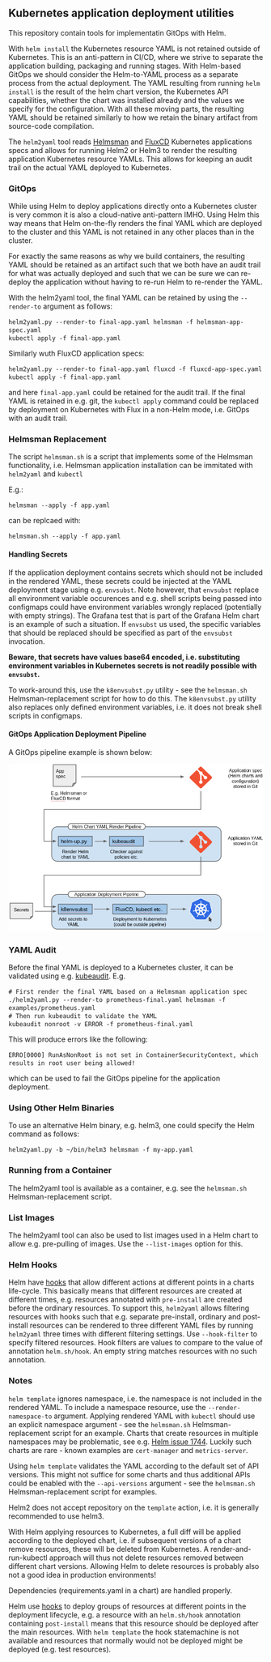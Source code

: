 ## Kubernetes application deployment utilities

This repository contain tools for implementatin GitOps with Helm.

With `helm install` the Kubernetes resource YAML is not retained outside of
Kubernetes. This is an anti-pattern in CI/CD, where we strive to separate the
application building, packaging and running stages.  With Helm-based GitOps we
should consider the Helm-to-YAML process as a separate process from the actual
deployment. The YAML resulting from running `helm install` is the result of the
helm chart version, the Kubernetes API capabilities, whether the chart was
installed already and the values we specify for the configuration. With all
these moving parts, the resulting YAML should be retained similarly to how we
retain the binary artifact from source-code compilation.

The `helm2yaml` tool reads [Helmsman](https://github.com/Praqma/helmsman) and
[FluxCD](https://fluxcd.io/) Kubernetes applications specs and allows for
running Helm2 or Helm3 to render the resulting application Kubernetes resource
YAMLs. This allows for keeping an audit trail on the actual YAML deployed
to Kubernetes.

### GitOps

While using Helm to deploy applications directly onto a Kubernetes cluster is
very common it is also a cloud-native anti-pattern IMHO. Using Helm this way
means that Helm on-the-fly renders the final YAML which are deployed to the
cluster and this YAML is not retained in any other places than in the cluster.

For exactly the same reasons as why we build containers, the resulting YAML
should be retained as an artifact such that we both have an audit trail for what
was actually deployed and such that we can be sure we can re-deploy the
application without having to re-run Helm to re-render the YAML.

With the helm2yaml tool, the final YAML can be retained by using the `--render-to`
argument as follows:

```
helm2yaml.py --render-to final-app.yaml helmsman -f helmsman-app-spec.yaml
kubectl apply -f final-app.yaml
```

Similarly wuth FluxCD application specs:

```
helm2yaml.py --render-to final-app.yaml fluxcd -f fluxcd-app-spec.yaml
kubectl apply -f final-app.yaml
```

and here `final-app.yaml` could be retained for the audit trail.  If the final
YAML is retained in e.g. git, the `kubectl apply` command could be replaced by
deployment on Kubernetes with Flux in a non-Helm mode, i.e. GitOps with an audit
trail.

### Helmsman Replacement

The script `helmsman.sh` is a script that implements some of the Helmsman
functionality, i.e. Helmsman application installation can be immitated with `helm2yaml` and `kubectl`

E.g.:

```
helmsman --apply -f app.yaml
```

can be replcaed with:

```
helmsman.sh --apply -f app.yaml
```

#### Handling Secrets

If the application deployment contains secrets which should not be included in
the rendered YAML, these secrets could be injected at the YAML deployment stage
using e.g. `envsubst`. Note however, that `envsubst` replace all environment
variable occurences and e.g. shell scripts being passed into configmaps could
have environment variables wrongly replaced (potentially with empty
strings). The Grafana test that is part of the Grafana Helm chart is an example
of such a situation. If `envsubst` us used, the specific variables that should
be replaced should be specified as part of the `envsubst` invocation.

**Beware, that secrets have values base64 encoded, i.e. substituting environment
  variables in Kubernetes secrets is not readily possible with `envsubst`.**
  
To work-around this, use the `k8envsubst.py` utility - see the `helmsman.sh`
Helmsman-replacement script for how to do this. The `k8envsubst.py` utility also
replaces only defined environment variables, i.e. it does not break shell
scripts in configmaps.

#### GitOps Application Deployment Pipeline

A GitOps pipeline example is shown below:

![GitOps pipelines](doc/gitops.png)

### YAML Audit

Before the final YAML is deployed to a Kubernetes cluster, it can be validated
using e.g. [kubeaudit](https://github.com/Shopify/kubeaudit). E.g.

```
# First render the final YAML based on a Helmsman application spec
./helm2yaml.py --render-to prometheus-final.yaml helmsman -f examples/prometheus.yaml
# Then run kubeaudit to validate the YAML
kubeaudit nonroot -v ERROR -f prometheus-final.yaml
```

This will produce errors like the following:

```
ERRO[0000] RunAsNonRoot is not set in ContainerSecurityContext, which results in root user being allowed!
```

which can be used to fail the GitOps pipeline for the application deployment.

### Using Other Helm Binaries

To use an alternative Helm binary, e.g. helm3, one could specify the Helm
command as follows:

```
helm2yaml.py -b ~/bin/helm3 helmsman -f my-app.yaml
```

### Running from a Container

The helm2yaml tool is available as a container, e.g. see the `helmsman.sh`
Helmsman-replacement script.

### List Images

The helm2yaml tool can also be used to list images used in a Helm chart to allow
e.g. pre-pulling of images.  Use the `--list-images` option for this.

### Helm Hooks

Helm have [hooks](https://helm.sh/docs/charts_hooks/) that allow different
actions at different points in a charts life-cycle. This basically means that
different resources are created at different times, e.g. resources annotated
with `pre-install` are created before the ordinary resources. To support this,
`helm2yaml` allows filtering resources with hooks such that e.g. separate
pre-install, ordinary and post-install resources can be rendered to three
different YAML files by running `helm2yaml` three times with different filtering
settings. Use `--hook-filter` to specify filtered resources. Hook filters are
values to compare to the value of annotation `helm.sh/hook`. An empty string
matches resources with no such annotation.

### Notes

`helm template` ignores namespace, i.e. the namespace is not included in the
rendered YAML. To include a namespace resource, use the `--render-namespace-to`
argument.  Applying rendered YAML with `kubectl` should use an explicit
namespace argument - see the `helmsman.sh` Helmsman-replacement script for an
example. Charts that create resources in multiple namespaces may be problematic,
see e.g. [Helm issue
1744](https://github.com/jetstack/cert-manager/issues/1744). Luckily such charts
are rare - known examples are `cert-manager` and `metrics-server`.

Using `helm template` validates the YAML according to the default set of API
versions. This might not suffice for some charts and thus additional APIs could
be enabled with the `--api-versions` argument - see the `helmsman.sh`
Helmsman-replacement script for examples.

Helm2 does not accept repository on the `template` action, i.e. it is generally
recommended to use helm3.

With Helm applying resources to Kubernetes, a full diff will be applied
according to the deployed chart, i.e. if subsequent versions of a chart remove
resources, these will be deleted from Kubernetes. A render-and-run-kubectl
approach will thus not delete resources removed between different chart
versions. Allowing Helm to delete resources is probably also not a good idea in
production environments!

Dependencies (requirements.yaml in a chart) are handled properly.

Helm use [hooks](https://github.com/helm/helm/blob/master/docs/charts_hooks.md)
to deploy groups of resources at different points in the deployment lifecycle,
e.g. a resource with an `helm.sh/hook` annotation containing `post-install`
means that this resource should be deployed after the main resources. With `helm
template` the hook statemachine is not available and resources that normally
would not be deployed might be deployed (e.g. test resources).